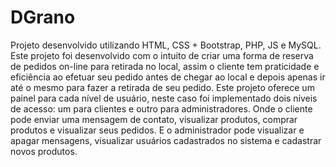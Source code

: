 # DGrano
Projeto desenvolvido utilizando HTML, CSS + Bootstrap, PHP, JS e MySQL.
Este projeto foi desenvolvido com o intuito de criar uma forma de reserva de pedidos on-line para retirada no local, assim o cliente tem praticidade e eficiência ao efetuar seu pedido antes de chegar ao local e depois apenas ir até o mesmo para fazer a retirada de seu pedido.
Este projeto oferece um painel para cada nível de usuário, neste caso foi implementado dois níveis de acesso: um para clientes e  outro para administradores.
Onde o cliente pode enviar uma mensagem de contato, visualizar produtos, comprar produtos e visualizar seus pedidos.
E o administrador pode visualizar e apagar mensagens, visualizar usuários cadastrados no sistema e cadastrar novos produtos.
